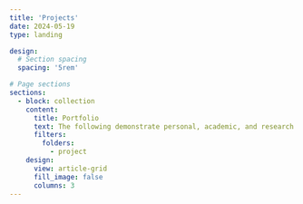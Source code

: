 ```yaml
---
title: 'Projects'
date: 2024-05-19
type: landing

design:
  # Section spacing
  spacing: '5rem'

# Page sections
sections:
  - block: collection
    content:
      title: Portfolio
      text: The following demonstrate personal, academic, and research projects I have worked on over the years.
      filters:
        folders:
          - project
    design:
      view: article-grid
      fill_image: false
      columns: 3
---
```

